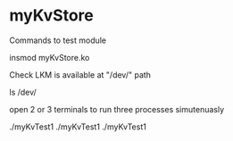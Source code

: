 # myKvStore
Commands to test module

insmod myKvStore.ko

Check LKM is available at "/dev/" path
  
  ls /dev/

open 2 or 3 terminals to run three processes simutenuasly

./myKvTest1
./myKvTest1
./myKvTest1
